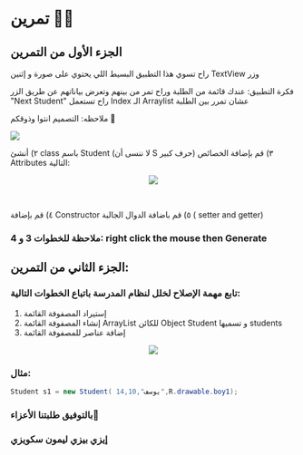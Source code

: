 
# تمرين 💪💚



## الجزء الأول من التمرين
راح تسوي هذا التطبيق البسيط اللي يحتوي على صورة و إثنين TextView وزر

فكرة التطبيق: عندك قائمة من الطلبة وراح تمر من بينهم وتعرض بياناتهم عن طريق الزر "Next Student" 
راح تستعمل Index الـ Arraylist عشان تمرر بين الطلبة

ملاحظه: التصميم انتوا وذوقكم 💪

<img src="https://media.discordapp.net/attachments/1014500542640304138/1018662457796984883/Screen_Shot_2022-09-12_at_2.18.10_AM.png"/>

 

 ٢) أنشئ class باسم Student (لا ننسى أن S حرف كبير)
 ٣)  قم بإضافة الخصائص  Attributes التالية: 
 
<p align="center">
<img src="https://cdn.discordapp.com/attachments/740224779730157638/952963774166487040/unknown.png"/>
 </p>
 <br>
 
 ٤) قم بإضافة Constructor
٥)  قم باضافة الدوال الجالبة ( setter and getter)
 
 ### ملاحظة للخطوات 3 و 4: right click the mouse then Generate
 
 ## الجزء الثاني من التمرين:
 
###  تابع مهمة الإصلاح لخلل لنظام المدرسة باتباع الخطوات التالية:
 
1) إستيراد المصفوفة القائمة
2) إنشاء المصفوفة القائمة ArrayList للكائن Object Student و تسميها students
3) إضافة عناصر للمصفوفة القائمة 
 
<p align="center">
<img src="https://cdn.discordapp.com/attachments/740224779730157638/953391568004448326/unknown.png"/>
 </p>
 
 ### مثال:
 ```java
 Student s1 = new Student( يوسف",14,10",R.drawable.boy1);
 ```
 ### بالتوفيق طلبتنا الأعزاء🤗
 ### إيزي بيزي ليمون سكويزي
